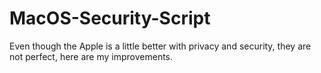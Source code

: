 # MacOS-Security-Script
Even though the Apple is a little better with privacy and security, they are not perfect, here are my improvements.
